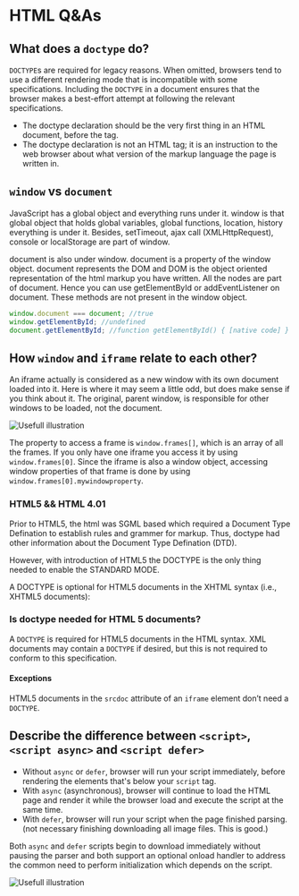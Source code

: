 # HTML Q&As

## What does a `doctype` do?

`DOCTYPE`s are required for legacy reasons. When omitted, browsers tend to use a different rendering mode that is incompatible with some specifications. Including the `DOCTYPE` in a document ensures that the browser makes a best-effort attempt at following the relevant specifications.
* The doctype declaration should be the very first thing in an HTML document, before the tag.
* The doctype declaration is not an HTML tag; it is an instruction to the web browser about what version of the markup language the page is written in.

## `window` vs `document`

JavaScript has a global object and everything runs under it. window is that global object that holds global variables, global functions, location, history everything is under it. Besides, setTimeout, ajax call (XMLHttpRequest), console or localStorage are part of window.

document is also under window. document is a property of the window object. document represents the DOM and DOM is the object oriented representation of the html markup you have written. All the nodes are part of document. Hence you can use getElementById or addEventListener on document. These methods are not present in the window object.

```js
window.document === document; //true
window.getElementById; //undefined
document.getElementById; //function getElementById() { [native code] }
```

## How `window` and `iframe` relate to each other?

An iframe actually is considered as a new window with its own document loaded into it. Here is where it may seem a little odd, but does make sense if you think about it. The original, parent window, is responsible for other windows to be loaded, not the document.

![Usefull illustration](http://eligeske.com/wp-content/uploads/2011/01/javascript_dom2.jpg)

The property to access a frame is `window.frames[]`, which is an array of all the frames. If you only have one iframe you access it by using `window.frames[0]`. Since the iframe is also a window object, accessing window properties of that frame is done by using `window.frames[0].mywindowproperty`.


### HTML5 && HTML 4.01

Prior to HTML5, the html was SGML based which required a Document Type Defination to establish rules and grammer for markup. Thus, doctype had other information about the Document Type Defination (DTD).

However, with introduction of HTML5 the DOCTYPE is the only thing needed to enable the STANDARD MODE.

A DOCTYPE is optional for HTML5 documents in the XHTML syntax (i.e., XHTML5 documents):

### Is doctype needed for HTML 5 documents?
A `DOCTYPE` is required for HTML5 documents in the HTML syntax.
XML documents may contain a `DOCTYPE` if desired, but this is not required to conform to this specification.

#### Exceptions
HTML5 documents in the `srcdoc` attribute of an `iframe` element don’t need a `DOCTYPE`.


## Describe the difference between `<script>`, `<script async>` and `<script defer>`

* Without `async` or `defer`, browser will run your script immediately, 
  before rendering the elements that's below your `script` tag.
* With `async` (asynchronous), browser will continue to load the HTML page 
  and render it while the browser load and execute the script at the same time.
* With `defer`, browser will run your script when the page finished parsing. 
  (not necessary finishing downloading all image files. This is good.)
  
Both `async` and `defer` scripts begin to download immediately without pausing the parser 
and both support an optional onload handler to address the common need to perform 
initialization which depends on the script.

![Usefull illustration](http://i.stack.imgur.com/wfL82.png)

